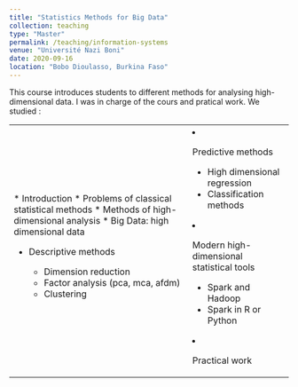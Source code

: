```yaml
---
title: "Statistics Methods for Big Data"
collection: teaching
type: "Master"
permalink: /teaching/information-systems
venue: "Université Nazi Boni"
date: 2020-09-16
location: "Bobo Dioulasso, Burkina Faso"
---
```


This course introduces students to different methods for analysing high-dimensional data. I was in charge of the cours and pratical work.
We studied :

<table border="0">
 <tr>
    <td>
* Introduction 
    * Problems of classical statistical methods
    * Methods of high-dimensional analysis
    * Big Data: high dimensional data

* Descriptive methods 
    * Dimension reduction
    * Factor analysis (pca, mca, afdm)
    * Clustering       
   </td>
    <td>
* Predictive methods
    * High dimensional regression
    * Classification methods

* Modern high-dimensional statistical tools
    * Spark and Hadoop
    * Spark in R or Python

* Practical work      
   </td>
 </tr>
</table>



